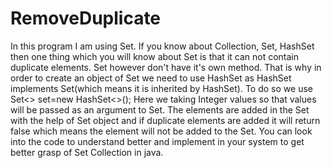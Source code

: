 # RemoveDuplicate
In this program I am using Set. If you know about Collection, Set, HashSet then one thing which you will know about Set is that it can not 
contain duplicate elements. Set however don't have it's own method. That is why in order to create an object of Set we need to use HashSet
as HashSet implements Set(which means it is inherited by HashSet).
To do so we use Set<> set=new HashSet<>();
Here we taking Integer values so that values will be passed as an argument to Set.
The elements are added in the Set with the help of Set object and if duplicate elements are added it will return false which means the element will not be added to the Set. 
You can look into the code to understand better and implement in your system to get better grasp of Set Collection in java.
